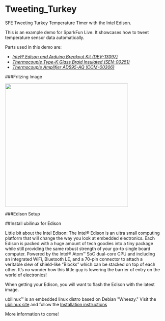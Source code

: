 Tweeting_Turkey
===============

SFE Tweeting Turkey Temperature Timer with the Intel Edison. 

This is an example demo for SparkFun Live. It showcases how to tweet temperature sensor data automatically.

Parts used in this demo are:


* [*Intel® Edison and Arduino Breakout Kit (DEV-13097)*](https://www.sparkfun.com/products/13097)
* [*Thermocouple Type-K Glass Braid Insulated (SEN-00251)*](https://www.sparkfun.com/products/251)
* [*Thermocouple Amplifier AD595-AQ (COM-00306)*](https://www.sparkfun.com/products/306)

###Fritzing Image

<img src="https://cdn.sparkfun.com/external/Tweeting_Turkey_Fritzing_bb.png" width="400px" height="400px" />

###Edison Setup

##Install ubilinux for Edison

Little bit about the Intel Edison: The Intel® Edison is an ultra small computing platform that will change the way you look at embedded electronics. Each Edison is packed with a huge amount of tech goodies into a tiny package while still providing the same robust strength of your go-to single board computer. Powered by the Intel® Atom™ SoC dual-core CPU and including an integrated WiFi, Bluetooth LE, and a 70-pin connector to attach a veritable slew of shield-like “Blocks” which can be stacked on top of each other. It’s no wonder how this little guy is lowering the barrier of entry on the world of electronics!

When getting your Edison, you will want to flash the Edison with the latest image.

ubilinux™ is an embedded linux distro based on Debian "Wheezy." Visit the [ubilinux site](http://www.emutexlabs.com/ubilinux) and follow the [Installation instructions](http://www.emutexlabs.com/ubilinux/29-ubilinux/218-ubilinux-installation-instructions-for-intel-edison)

More information to come!

